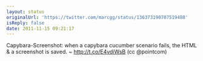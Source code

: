 ```yaml
---
layout: status
originalUrl: 'https://twitter.com/marcgg/status/136373190707519488'
isReply: false
date: 2011-11-15 09:21:17
---
```


Capybara-Screenshot:  when a capybara cucumber scenario fails, the HTML & a screenshot is saved. ~ http://t.co/E4vdiWsB (cc @pointcom)
